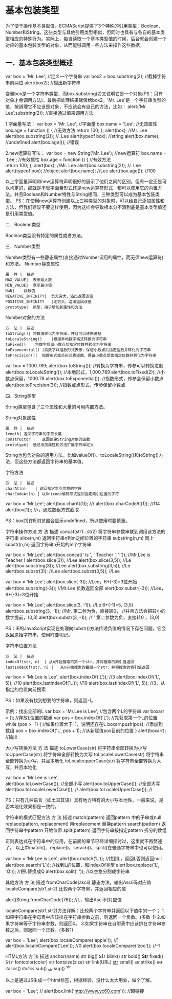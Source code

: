 # 基本包装类型



为了便于操作基本类型值，ECMAScript提供了3个特殊的引用类型：Boolean、Number和String。这些类型与其他引用类型相似，但同时也具有与各自的基本类型相应的特殊行为。实际上，每当读取一个基本类型值的时候，后台就会创建一个对应的基本包装类型的对象，从而能够调用一些方法来操作这些数据。

## 一．基本包装类型概述
var box = 'Mr. Lee';							//定义一个字符串
var box2 = box.substring(2);					//截掉字符串前两位
alert(box2);								//输出新字符串

变量box是一个字符串类型，而box.substring(2)又说明它是一个对象(PS：只有对象才会调用方法)，最后把处理结果赋值给box2。'Mr. Lee'是一个字符串类型的值，按道理它不应该是对象，不应该会有自己的方法，比如：
alert('Mr. Lee'.substring(2));					//直接通过值来调用方法

1.字面量写法：
var box = 'Mr. Lee';							//字面量
box.name = 'Lee';							//无效属性
box.age = function () {						//无效方法
	return 100;
};
alert(box);								//Mr. Lee
alert(box.substring(2));						//. Lee
alert(typeof box);							//string
alert(box.name);							//undefined
alert(box.age());							//错误

2.new运算符写法：
var box = new String('Mr. Lee');				//new运算符
box.name = 'Lee';							//有效属性
box.age = function () {						//有效方法			
	return 100;
};
alert(box);								//Mr. Lee
alert(box.substring(2));						//. Lee
alert(typeof box);							//object
alert(box.name);							//Lee
alert(box.age());							//100

以上字面量声明和new运算符声明很好的展示了他们之间的区别。但有一定还是可以肯定的，那就是不管字面量形式还是new运算符形式，都可以使用它的内置方法。并且Boolean和Number特性与String相同，三种类型可以成为基本包装类型。
PS：在使用new运算符创建以上三种类型的对象时，可以给自己添加属性和方法，但我们建议不要这样使用，因为这样会导致根本分不清到底是基本类型值还是引用类型值。

二．Boolean类型

Boolean类型没有特定的属性或者方法。

三．Number类型

Number类型有一些静态属性(直接通过Number调用的属性，而无须new运算符)和方法。
Number静态属性
```table
属  性 |	描述
MAX_VALUE|	表示最大数
MIN_VALUE|	表示最小值
NaN|	非数值
NEGATIVE_INFINITY|	负无穷大，溢出返回该值
POSITIVE_INFINITY	|无穷大，溢出返回该值
prototype|	原型，用于增加新属性和方法
```


Number对象的方法
```table
方  法 |	描述
toString()|	将数值转化为字符串，并且可以转换进制
toLocaleString()	|根据本地数字格式转换为字符串
toFixed()	|将数字保留小数点后指定位数并转化为字符串
toExponential()	|将数字以指数形式表示，保留小数点后指定位数并转化为字符串
toPrecision()|	指数形式或点形式表述数，保留小数点后面指定位数并转化为字符串
```
 

var box = 1000.789;
alert(box.toString());						//转换为字符串，传参可以转换进制
alert(box.toLocaleString());					//本地形式，1,000.789
alert(box.toFixed(2));						//小数点保留，1000.78
alert(box.toExponential());					//指数形式，传参会保留小数点
alert(box.toPrecision(3));					//指数或点形式，传参保留小数点

四．String类型

String类型包含了三个属性和大量的可用内置方法。

String对象属性
```table
属  性 |	描述
length|	返回字符串的字符长度
constructor |	返回创建String对象的函数
prototype|	通过添加属性和方法扩展字符串定义
```

String也包含对象的通用方法，比如valueOf()、toLocaleString()和toString()方法，但这些方法都返回字符串的基本值。

字符方法
```table
方  法 |	描述
charAt(n)	 | 返回指定索引位置的字符
charCodeAt(n) |	以Unicode编码形式返回指定索引位置的字符
```

var box = 'Mr.Lee';
alert(box.charAt(1));						//r
alert(box.charCodeAt(1));					//114
alert(box[1]);								//r，通过数组方式截取

PS：box[1]在IE浏览器会显示undefined，所以使用时要慎重。

字符串操作方法
方  法	描述
concat(str1...str2)	将字符串参数串联到调用该方法的字符串
slice(n,m)	返回字符串n到m之间位置的字符串
substring(n,m)	同上
substr(n,m)	返回字符串n开始的m个字符串


var box = 'Mr.Lee';
alert(box.concat(' is ', ' Teacher ', '!'));			//Mr.Lee is Teacher !
alert(box.slice(3));							//Lee
alert(box.slice(3,5));						//Le
alert(box.substring(3));						//Lee
alert(box.substring(3,5));					//Le
alert(box.substr(3));						//Lee
alert(box.substr(3,5));						//Lee

var box = 'Mr.Lee';
alert(box.slice(-3));							//Lee，6+(-3)=3位开始
alert(box.substring(-3));						//Mr.Lee 负数返回全部
alert(box.substr(-3));						//Lee，6+(-3)=3位开始

var box = 'Mr.Lee';
alert(box.slice(3, -1));						//Le 6+(-1)=5, (3,5)
alert(box.substring(3, -1));					//Mr. 第二参为负，直接转0，
//并且方法会把较小的数字提前，(0,3)
alert(box.substr(3, -1));						//'' 第二参数为负，直接转0 ，(3,0)

PS：IE的JavaScript实现在处理向substr()方法传递负值的情况下存在问题，它会返回原始字符串，使用时要切记。

字符串位置方法
```table
方  法 |	描述
indexOf(str, n)	 | 从n开始搜索的第一个str，并将搜索的索引值返回
lastIndexOf(str, n) |	从n开始搜索的最后一个str，并将搜索的索引值返回
```

var box = 'Mr.Lee is Lee';
alert(box.indexOf('L'));						//3
alert(box.indexOf('L', 5));					//10
alert(box.lastIndexOf('L'));					//10
alert(box.lastIndexOf('L', 5));					//3，从指定的位置向前搜索

PS：如果没有找到想要的字符串，则返回-1。

示例：找出全部的L
var box = 'Mr.Lee is Lee';					//包含两个L的字符串
var boxarr = [];							//存放L位置的数组
var pos = box.indexOf('L');					//先获取第一个L的位置
while (pos > -1) {							//如果位置大于-1，说明还存在L
	boxarr.push(pos);						//添加到数组
	pos = box.indexOf('L', pos + 1);			//从新赋值pos目前的位置
}
alert(boxarr);								//输出

大小写转换方法
方  法	描述
toLowerCase(str)	将字符串全部转换为小写
toUpperCase(str)	将字符串全部转换为大写
toLocaleLowerCase(str)	将字符串全部转换为小写，并且本地化
toLocaleupperCase(str)	将字符串全部转换为大写，并且本地化


var box = 'Mr.Lee is Lee';					
alert(box.toLowerCase());					//全部小写
alert(box.toUpperCase());					//全部大写
alert(box.toLocaleLowerCase());				//
alert(box.toLocaleUpperCase());				//

PS：只有几种语言（如土耳其语）具有地方特有的大小写本地性，一般来说，是否本地化效果都是一致的。

字符串的模式匹配方法
方  法	描述
match(pattern) 	返回pattern 中的子串或null
replace(pattern, replacement)	用replacement 替换pattern
search(pattern)	返回字符串中pattern 开始位置
split(pattern)	返回字符串按指定pattern 拆分的数组

正则表达式在字符串中的应用，在前面的章节已经详细探讨过，这里就不再赘述了。
以上中match()、replace()、serach()、split()在普通字符串中也可以使用。

var box = 'Mr.Lee is Lee';
alert(box.match('L'));						//找到L，返回L否则返回null
alert(box.search('L'));						//找到L的位置，和indexOf类型
alert(box.replace('L', 'Q'));					//把L替换成Q
alert(box.split(' '));							//以空格分割成字符串

其他方法
方  法	描述
fromCharCode(ascii)	静态方法，输出Ascii码对应值
localeCompare(str1,str2)	比较两个字符串，并返回相应的值



alert(String.fromCharCode(76));				//L，输出Ascii码对应值

localeCompare(str1,str2)方法详解：比较两个字符串并返回以下值中的一个；
1.如果字符串在字母表中应该排在字符串参数之前，则返回一个负数。(多数-1)
2.如果字符串等于字符串参数，则返回0。
3.如果字符串在自附表中应该排在字符串参数之后，则返回一个正数。(多数1)

var box = 'Lee';
alert(box.localeCompare('apple'));				//1
alert(box.localeCompare('Lee'));				//0
alert(box.localeCompare('zoo'));				//-1

HTML方法
方  法	描述
anchor(name)	<a name="name">str</a>
big()	<big>str</big>
blink()	<blink>str</blink>
bold()	<b>Str</b>
fixed()	<tt>Str</tt>
fontcolor(color)	<font color="color">str</font>
fontsize(size)	<font size="size">str</font>
link(URL)	<a href="URL">str</a>
small()	<small>str</small>
strike()	<strike>str</strike>
italics()	<i>italics</i>
sub()	<sub>str</sub>
sup()	<sup>str</sup>

以上是通过JS生成一个html标签，根据经验，没什么太大用处，做个了解。

var box = 'Lee';							//
alert(box.link('http://www.yc60.com'));			//超链接
